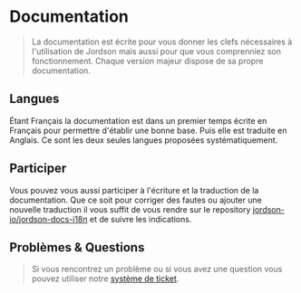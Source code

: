 # Documentation
> La documentation est écrite pour vous donner les clefs nécessaires à l'utilisation de Jordson mais aussi pour que vous comprenniez son fonctionnement. Chaque version majeur dispose de sa propre documentation.

## Langues

Étant Français la documentation est dans un premier temps écrite en Français pour permettre d'établir une bonne base. Puis elle est traduite en Anglais. Ce sont les deux seules langues proposées systématiquement.

## Participer

Vous pouvez vous aussi participer à l'écriture et la traduction de la documentation. Que ce soit pour corriger des fautes ou ajouter une nouvelle traduction il vous suffit de vous rendre sur le repository [jordson-io/jordson-docs-i18n](https://github.com/jordson-io/jordson-docs-i18n) et de suivre les indications.

## Problèmes & Questions

> Si vous rencontrez un problème ou si vous avez une question vous pouvez utiliser notre [système de ticket](https://github.com/jordson-io/jordson/issues).